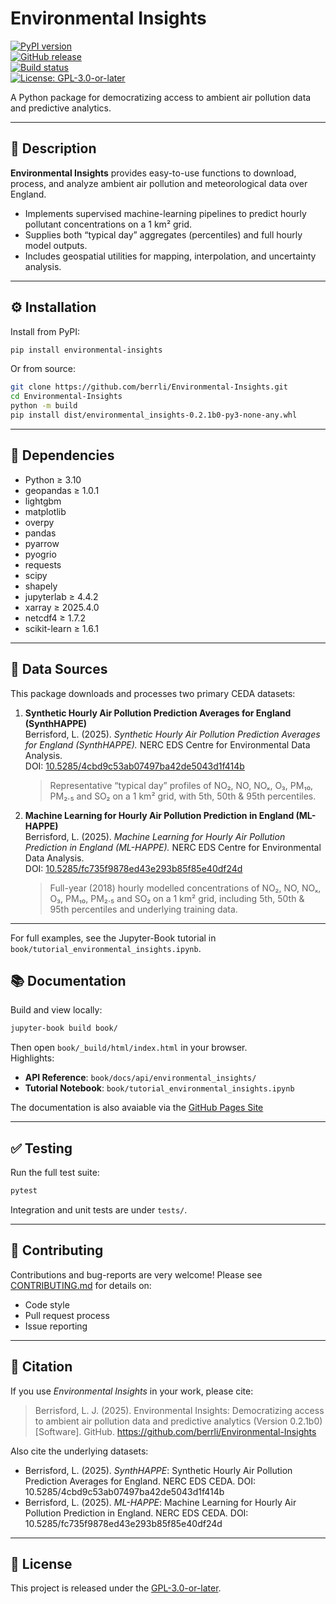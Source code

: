 # Environmental Insights

[![PyPI version](https://img.shields.io/pypi/v/environmental-insights.svg)](https://pypi.org/project/environmental-insights)  
[![GitHub release](https://img.shields.io/github/v/release/berrli/Environmental-Insights.svg?sort=semver)](https://github.com/berrli/Environmental-Insights/releases)  
[![Build status](https://img.shields.io/github/actions/workflow/status/berrli/Environmental-Insights/release.yml?branch=main)](https://github.com/berrli/Environmental-Insights/actions)  
[![License: GPL-3.0-or-later](https://img.shields.io/badge/License-GPLv3+-blue.svg)](LICENSE)


A Python package for democratizing access to ambient air pollution data and predictive analytics.

---

## 📖 Description

**Environmental Insights** provides easy-to-use functions to download, process, and analyze ambient air pollution and meteorological data over England.  
- Implements supervised machine-learning pipelines to predict hourly pollutant concentrations on a 1 km² grid.  
- Supplies both “typical day” aggregates (percentiles) and full hourly model outputs.  
- Includes geospatial utilities for mapping, interpolation, and uncertainty analysis.

---

## ⚙️ Installation

Install from PyPI:

```bash
pip install environmental-insights
```

Or from source:

```bash
git clone https://github.com/berrli/Environmental-Insights.git
cd Environmental-Insights
python -m build
pip install dist/environmental_insights-0.2.1b0-py3-none-any.whl
```

---

## 🔗 Dependencies

- Python ≥ 3.10  
- geopandas ≥ 1.0.1  
- lightgbm  
- matplotlib  
- overpy  
- pandas  
- pyarrow  
- pyogrio  
- requests  
- scipy  
- shapely  
- jupyterlab ≥ 4.4.2  
- xarray ≥ 2025.4.0  
- netcdf4 ≥ 1.7.2  
- scikit-learn ≥ 1.6.1  

---

## 📂 Data Sources

This package downloads and processes two primary CEDA datasets:

1. **Synthetic Hourly Air Pollution Prediction Averages for England (SynthHAPPE)**  
   Berrisford, L. (2025). *Synthetic Hourly Air Pollution Prediction Averages for England (SynthHAPPE).* NERC EDS Centre for Environmental Data Analysis.  
   DOI: [10.5285/4cbd9c53ab07497ba42de5043d1f414b](https://dx.doi.org/10.5285/4cbd9c53ab07497ba42de5043d1f414b)  
   > Representative “typical day” profiles of NO₂, NO, NOₓ, O₃, PM₁₀, PM₂.₅ and SO₂ on a 1 km² grid, with 5th, 50th & 95th percentiles.

2. **Machine Learning for Hourly Air Pollution Prediction in England (ML-HAPPE)**  
   Berrisford, L. (2025). *Machine Learning for Hourly Air Pollution Prediction in England (ML-HAPPE).* NERC EDS Centre for Environmental Data Analysis.  
   DOI: [10.5285/fc735f9878ed43e293b85f85e40df24d](https://dx.doi.org/10.5285/fc735f9878ed43e293b85f85e40df24d)  
   > Full-year (2018) hourly modelled concentrations of NO₂, NO, NOₓ, O₃, PM₁₀, PM₂.₅ and SO₂ on a 1 km² grid, including 5th, 50th & 95th percentiles and underlying training data.

---

For full examples, see the Jupyter-Book tutorial in `book/tutorial_environmental_insights.ipynb`.

## 📚 Documentation

Build and view locally:

```bash
jupyter-book build book/
```

Then open `book/_build/html/index.html` in your browser.  
Highlights:

- **API Reference**: `book/docs/api/environmental_insights/`  
- **Tutorial Notebook**: `book/tutorial_environmental_insights.ipynb`

The documentation is also avaiable via the [GitHub Pages Site](https://berrli.github.io/Environmental-Insights/home_page.html)

---

## ✅ Testing

Run the full test suite:

```bash
pytest
```

Integration and unit tests are under `tests/`.

---

## 🤝 Contributing

Contributions and bug-reports are very welcome! Please see [CONTRIBUTING.md](CONTRIBUTING.md) for details on:

- Code style  
- Pull request process  
- Issue reporting  

---

## 📑 Citation

If you use *Environmental Insights* in your work, please cite:

> Berrisford, L. J. (2025). Environmental Insights: Democratizing access to ambient air pollution data and predictive analytics (Version 0.2.1b0) [Software]. GitHub. https://github.com/berrli/Environmental-Insights  

Also cite the underlying datasets:

- Berrisford, L. (2025). *SynthHAPPE*: Synthetic Hourly Air Pollution Prediction Averages for England. NERC EDS CEDA. DOI: 10.5285/4cbd9c53ab07497ba42de5043d1f414b  
- Berrisford, L. (2025). *ML-HAPPE*: Machine Learning for Hourly Air Pollution Prediction in England. NERC EDS CEDA. DOI: 10.5285/fc735f9878ed43e293b85f85e40df24d  

---

## 📜 License

This project is released under the [GPL-3.0-or-later](LICENSE).  
